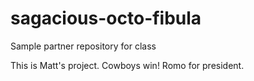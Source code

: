 # sagacious-octo-fibula
Sample partner repository for class

This is Matt's project.
Cowboys win!
Romo for president.

